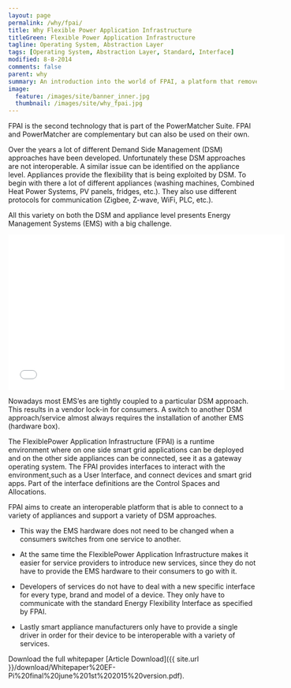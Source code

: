 ```yaml
---
layout: page
permalink: /why/fpai/
title: Why Flexible Power Application Infrastructure
titleGreen: Flexible Power Application Infrastructure
tagline: Operating System, Abstraction Layer
tags: [Operating System, Abstraction Layer, Standard, Interface]
modified: 8-8-2014
comments: false
parent: why
summary: An introduction into the world of FPAI, a platform that removes silo thinking for smart appliance connectivity.
image:
  feature: /images/site/banner_inner.jpg
  thumbnail: /images/site/why_fpai.jpg
---
```


FPAI is the second technology that is part of the PowerMatcher Suite. FPAI and PowerMatcher are complementary but can also be used on their own.

Over the years a lot of different Demand Side Management (DSM) approaches have been developed. Unfortunately these DSM approaches are not interoperable. A similar issue can be identified on the appliance level. Appliances provide the flexibility that is being exploited by DSM. To begin with there a lot of different appliances (washing machines, Combined Heat Power Systems, PV panels, fridges, etc.). They also use different protocols for communication (Zigbee, Z-wave, WiFi, PLC, etc.).

All this variety on both the DSM and appliance level presents Energy Management Systems (EMS) with a big challenge. 

<iframe width="560" height="315" src="//www.youtube.com/embed/LQQHVnJqjPc" frameborder="0" allowfullscreen></iframe>

Nowadays most EMS’es are tightly coupled to a particular DSM approach. This results in a vendor lock-in for consumers. A switch to another DSM approach/service almost always requires the installation of another EMS (hardware box).

The FlexiblePower Application Infrastructure (FPAI) is a runtime environment where on one side smart grid applications can be deployed and on the other side appliances can be connected, see it as a gateway operating system. The FPAI provides interfaces to interact with the environment,such as a User Interface, and connect devices and smart grid apps. Part of the interface definitions are the Control Spaces and Allocations.

FPAI aims to create an interoperable platform that is able to connect to a variety of appliances and support a variety of DSM approaches. 

  * This way the EMS hardware does not need to be changed when a consumers switches from one service to another. 

  * At the same time the FlexiblePower Application Infrastructure makes it easier for service providers to introduce new services, since they do not have to provide the EMS hardware to their consumers to go with it.

  * Developers of services do not have to deal with a new specific interface for every type, brand and model of a device. They only have to communicate with the standard Energy Flexibility Interface as specified by FPAI.

  * Lastly smart appliance manufacturers only have to provide a single driver in order for their device to be interoperable with a variety of services.

Download the full whitepaper [Article Download]({{ site.url }}/download/Whitepaper%20EF-Pi%20final%20june%201st%202015%20version.pdf).
